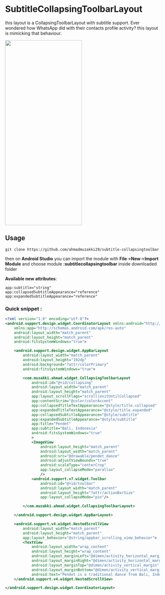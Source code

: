 # SubtitleCollapsingToolbarLayout
this layout is a CollapsingToolbarLayout with subtitle support. Ever wondered how WhatsApp did with their contacts profile activity? this layout is mimicking that behaviour.

<img src="https://dl.dropbox.com/s/tc7y8zspfbxdjrl/collapsing%20toolbar%20layout.gif" height="600" width="250"/>

## Usage

`git clone https://github.com/ahmadmuzakki29/subtitle-collapsingtoolbar`

then on **Android Studio** you can import the module with **File**->**New**->**Import Module** and choose module **:subtitlecollapsingtoolbar** inside downloaded folder

**Available new attributes**:
```
app:subtitle="string"
app:collapsedSubtitleAppearance="reference"
app:expandedSubtitleAppearance="reference"
```


### Quick snippet : 
```xml
<?xml version="1.0" encoding="utf-8"?>
<android.support.design.widget.CoordinatorLayout xmlns:android="http://schemas.android.com/apk/res/android"
    xmlns:app="http://schemas.android.com/apk/res-auto"
    android:layout_width="match_parent"
    android:layout_height="match_parent"
    android:fitsSystemWindows="true">

    <android.support.design.widget.AppBarLayout
        android:layout_width="match_parent"
        android:layout_height="192dp"
        android:background="?attr/colorPrimary"
        android:fitsSystemWindows="true">

        <com.muzakki.ahmad.widget.CollapsingToolbarLayout
            android:id="@+id/collapsing"
            android:layout_width="match_parent"
            android:layout_height="match_parent"
            app:layout_scrollFlags="scroll|exitUntilCollapsed"
            app:contentScrim="@color/colorAccent"
            app:collapsedTitleTextAppearance="@style/title.collapsed"
            app:expandedTitleTextAppearance="@style/title.expanded"
            app:collapsedSubtitleAppearance="@style/subtitle"
            app:expandedSubtitleAppearance="@style/subtitle"
            app:title="Pendet"
            app:subtitle="Bali, Indonesia"
            android:fitsSystemWindows="true"
            >
            <ImageView
                android:layout_height="match_parent"
                android:layout_width="match_parent"
                android:src="@drawable/pendet_dance"
                android:adjustViewBounds="true"
                android:scaleType="centerCrop"
                app:layout_collapseMode="parallax"
                />
            <android.support.v7.widget.Toolbar
                android:id="@+id/toolbar"
                android:layout_width="match_parent"
                android:layout_height="?attr/actionBarSize"
                app:layout_collapseMode="pin"/>

        </com.muzakki.ahmad.widget.CollapsingToolbarLayout>

    </android.support.design.widget.AppBarLayout>

    <android.support.v4.widget.NestedScrollView
        android:layout_width="match_parent"
        android:layout_height="match_parent"
        app:layout_behavior="@string/appbar_scrolling_view_behavior">
        <TextView
            android:layout_width="wrap_content"
            android:layout_height="wrap_content"
            android:layout_marginLeft="@dimen/activity_horizontal_margin"
            android:layout_marginRight="@dimen/activity_horizontal_margin"
            android:layout_marginTop="@dimen/activity_vertical_margin"
            android:layout_marginBottom="@dimen/activity_vertical_margin"
            android:text="Pendet is a traditional dance from Bali, Indonesia, in which offerings are made to purify the temple or theater as a prelude to ceremonies or other dances. Pendet is typically performed by young girls, carrying bowls of flower petals, handfuls of which are cast into the air at various times in the dance. Pendet can be thought of as a dance of greeting, to welcome the audience and invite spirits to enjoy a performance." />
    </android.support.v4.widget.NestedScrollView>

</android.support.design.widget.CoordinatorLayout>
```
